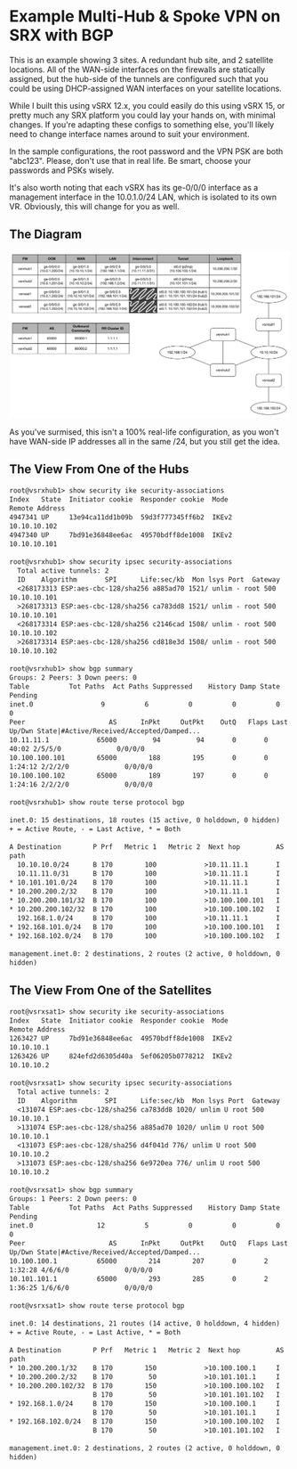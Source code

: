 # Example Multi-Hub & Spoke VPN on SRX with BGP

This is an example showing 3 sites.  A redundant hub site, and 2 satellite locations.  All of the WAN-side interfaces on the firewalls are statically assigned, but the hub-side of the tunnels are configured such that you could be using DHCP-assigned WAN interfaces on your satellite locations.

While I built this using vSRX 12.x, you could easily do this using vSRX 15, or pretty much any SRX platform you could lay your hands on, with minimal changes. If you're adapting these configs to something else, you'll likely need to change interface names around to suit your environment.

In the sample configurations, the root password and the VPN PSK are both "abc123". Please, don't use that in real life. Be smart, choose your passwords and PSKs wisely.

It's also worth noting that each vSRX has its ge-0/0/0 interface as a management interface in the 10.0.1.0/24 LAN, which is isolated to its own VR. Obviously, this will change for you as well.

## The Diagram
![Diagram](topology.png)

As you've surmised, this isn't a 100% real-life configuration, as you won't have WAN-side IP addresses all in the same /24, but you still get the idea.

## The View From One of the Hubs
```
root@vsrxhub1> show security ike security-associations
Index   State  Initiator cookie  Responder cookie  Mode           Remote Address
4947341 UP     13e94ca11dd1b09b  59d3f777345ff6b2  IKEv2          10.10.10.102
4947340 UP     7bd91e36848ee6ac  49570bdff8de1008  IKEv2          10.10.10.101

root@vsrxhub1> show security ipsec security-associations
  Total active tunnels: 2
  ID    Algorithm       SPI      Life:sec/kb  Mon lsys Port  Gateway
  <268173313 ESP:aes-cbc-128/sha256 a885ad70 1521/ unlim - root 500 10.10.10.101
  >268173313 ESP:aes-cbc-128/sha256 ca783dd8 1521/ unlim - root 500 10.10.10.101
  <268173314 ESP:aes-cbc-128/sha256 c2146cad 1508/ unlim - root 500 10.10.10.102
  >268173314 ESP:aes-cbc-128/sha256 cd818e3d 1508/ unlim - root 500 10.10.10.102

root@vsrxhub1> show bgp summary
Groups: 2 Peers: 3 Down peers: 0
Table          Tot Paths  Act Paths Suppressed    History Damp State    Pending
inet.0                 9          6          0          0          0          0
Peer                     AS      InPkt     OutPkt    OutQ   Flaps Last Up/Dwn State|#Active/Received/Accepted/Damped...
10.11.11.1            65000         94         94       0       0       40:02 2/5/5/0              0/0/0/0
10.100.100.101        65000        188        195       0       0     1:24:12 2/2/2/0              0/0/0/0
10.100.100.102        65000        189        197       0       0     1:24:16 2/2/2/0              0/0/0/0

root@vsrxhub1> show route terse protocol bgp

inet.0: 15 destinations, 18 routes (15 active, 0 holddown, 0 hidden)
+ = Active Route, - = Last Active, * = Both

A Destination        P Prf   Metric 1   Metric 2  Next hop         AS path
  10.10.10.0/24      B 170        100            >10.11.11.1       I
  10.11.11.0/31      B 170        100            >10.11.11.1       I
* 10.101.101.0/24    B 170        100            >10.11.11.1       I
* 10.200.200.2/32    B 170        100            >10.11.11.1       I
* 10.200.200.101/32  B 170        100            >10.100.100.101   I
* 10.200.200.102/32  B 170        100            >10.100.100.102   I
  192.168.1.0/24     B 170        100            >10.11.11.1       I
* 192.168.101.0/24   B 170        100            >10.100.100.101   I
* 192.168.102.0/24   B 170        100            >10.100.100.102   I

management.inet.0: 2 destinations, 2 routes (2 active, 0 holddown, 0 hidden)
```
## The View From One of the Satellites
```
root@vsrxsat1> show security ike security-associations
Index   State  Initiator cookie  Responder cookie  Mode           Remote Address
1263427 UP     7bd91e36848ee6ac  49570bdff8de1008  IKEv2          10.10.10.1
1263426 UP     824efd2d6305d40a  5ef06205b0778212  IKEv2          10.10.10.2

root@vsrxsat1> show security ipsec security-associations
  Total active tunnels: 2
  ID    Algorithm       SPI      Life:sec/kb  Mon lsys Port  Gateway
  <131074 ESP:aes-cbc-128/sha256 ca783dd8 1020/ unlim U root 500 10.10.10.1
  >131074 ESP:aes-cbc-128/sha256 a885ad70 1020/ unlim U root 500 10.10.10.1
  <131073 ESP:aes-cbc-128/sha256 d4f041d 776/ unlim U root 500 10.10.10.2
  >131073 ESP:aes-cbc-128/sha256 6e9720ea 776/ unlim U root 500 10.10.10.2

root@vsrxsat1> show bgp summary
Groups: 1 Peers: 2 Down peers: 0
Table          Tot Paths  Act Paths Suppressed    History Damp State    Pending
inet.0                12          5          0          0          0          0
Peer                     AS      InPkt     OutPkt    OutQ   Flaps Last Up/Dwn State|#Active/Received/Accepted/Damped...
10.100.100.1          65000        214        207       0       2     1:32:28 4/6/6/0              0/0/0/0
10.101.101.1          65000        293        285       0       2     1:36:25 1/6/6/0              0/0/0/0

root@vsrxsat1> show route terse protocol bgp

inet.0: 14 destinations, 21 routes (14 active, 0 holddown, 4 hidden)
+ = Active Route, - = Last Active, * = Both

A Destination        P Prf   Metric 1   Metric 2  Next hop         AS path
* 10.200.200.1/32    B 170        150            >10.100.100.1     I
* 10.200.200.2/32    B 170         50            >10.101.101.1     I
* 10.200.200.102/32  B 170        150            >10.100.100.102   I
                     B 170         50            >10.101.101.102   I
* 192.168.1.0/24     B 170        150            >10.100.100.1     I
                     B 170         50            >10.101.101.1     I
* 192.168.102.0/24   B 170        150            >10.100.100.102   I
                     B 170         50            >10.101.101.102   I

management.inet.0: 2 destinations, 2 routes (2 active, 0 holddown, 0 hidden)
```
